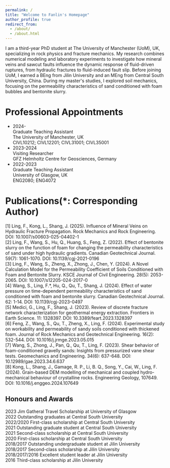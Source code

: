 ```yaml
---
permalink: /
title: "Welcome to Fanlin's Homepage"
author_profile: true
redirect_from: 
  - /about/
  - /about.html
---
```


I am a third-year PhD student at The University of Manchester (UoM), UK, specializing in rock physics and fracture mechanics. My research combines numerical modeling and laboratory experiments to investigate how mineral veins and sawcut faults influence the dynamic response of fluid-driven ruptures, from hydraulic fractures to fluid-induced fault slip.
Before joining UoM, I earned a BEng from Jilin University and an MEng from Central South University, China. During my master's studies, I explored soil mechanics, focusing on the permeability characteristics of sand conditioned with foam bubbles and bentonite slurry.

Professional Appointments 
======
* 2024-   
Graduate Teaching Assistant  
The University of Manchester, UK  
CIVL10212; CIVL12201; CIVL31001; CIVL35001  
* 2023-2024  
Visiting Researcher  
GFZ Helmholtz Centre for Geosciences, Germany  
* 2022-2023  
Graduate Teaching Assistant  
University of Glasgow, UK  
ENG2080; ENG4072  

Publications(*: Corresponding Author) 
======
[1]	Ling, F., Kong, L., Shang, J. (2025). Influence of Mineral Veins on Hydraulic Fracture Propagation. Rock Mechanics and Rock Engineering. DOI: 10.1007/s00603-025-04402-1  
[2]	Ling, F., Wang, S., Hu, Q., Huang, S., Feng, Z. (2022). Effect of bentonite slurry on the function of foam for changing the permeability characteristics of sand under high hydraulic gradients. Canadian Geotechnical Journal. 59(7): 1061-1070. DOI: 10.1139/cgj-2021-0196  
[3]	Ling, F., Wang, S., Zheng, X., Zhong, J., Chen, Y. (2024). A Novel Calculation Model for the Permeability Coefficient of Soils Conditioned with Foam and Bentonite Slurry. KSCE Journal of Civil Engineering. 28(5): 2053-2065. DOI: 10.1007/s12205-024-2017-0  
[4]	Wang, S., Ling, F.*, Hu, Q., Qu, T., Shang, J. (2024). Effect of water pressure on time-dependent permeability characteristics of sand conditioned with foam and bentonite slurry. Canadian Geotechnical Journal. 62: 1-14. DOI: 10.1139/cgj-2023-0497  
[5]	Medici, G., Ling, F., Shang, J. (2023). Review of discrete fracture network characterization for geothermal energy extraction. Frontiers in Earth Science. 11: 1328397. DOI: 10.3389/feart.2023.1328397  
[6]	Feng, Z., Wang, S., Qu, T., Zheng, X., Ling, F. (2024). Experimental study on workability and permeability of sandy soils conditioned with thickened foam. Journal of Rock Mechanics and Geotechnical Engineering. 16(2): 532-544. DOI: 10.1016/j.jrmge.2023.05.015  
[7]	Wang, S., Zhong, J., Pan, Q., Qu, T., Ling, F. (2023). Shear behavior of foam-conditioned gravelly sands: Insights from pressurized vane shear tests. Geomechanics and Engineering. 34(6): 637-648. DOI: 10.12989/gae.2023.34.6.637  
[8]	Kong, L., Shang, J., Gamage, R. P., Li, B. Q., Song, Y., Cai, W., Ling, F. (2024). Grain-based DEM modelling of mechanical and coupled hydro-mechanical behaviour of crystalline rocks. Engineering Geology, 107649. DOI: 10.1016/j.enggeo.2024.107649  

Honours and Awards 
------
2023              Jim Gatheral Travel Scholarship at University of Glasgow  
2022              Outstanding graduates at Central South University  
2022/2020         First-class scholarship at Central South University  
2021              Outstanding graduate student at Central South University  
2021              Second-class scholarship at Central South University  
2020              First-class scholarship at Central South University  
2018/2017         Outstanding undergraduate student at Jilin University  
2018/2017         Second-class scholarship at Jilin University  
2018/2017/2016    Excellent student leader at Jilin University  
2016              Third-class scholarship at Jilin University  
